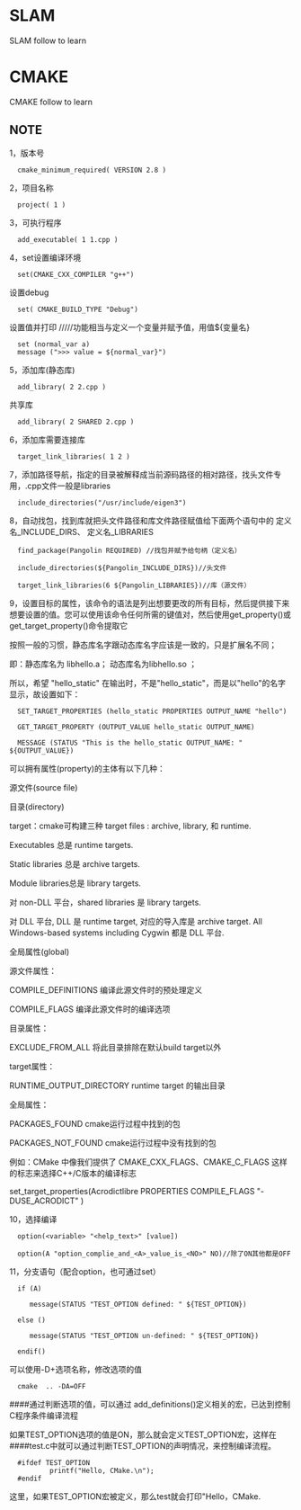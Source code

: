 # SLAM
SLAM follow to learn 

# CMAKE
CMAKE follow to learn
## NOTE
1，版本号

      cmake_minimum_required( VERSION 2.8 )

2，项目名称 

      project( 1 )

3，可执行程序

      add_executable( 1 1.cpp )

4，set设置编译环境

      set(CMAKE_CXX_COMPILER "g++")

   设置debug
   
      set( CMAKE_BUILD_TYPE "Debug")

   设置值并打印 /////功能相当与定义一个变量并赋予值，用值${变量名}
   
      set (normal_var a)
      message (">>> value = ${normal_var}")

5，添加库(静态库)

      add_library( 2 2.cpp ) 

共享库

      add_library( 2 SHARED 2.cpp ) 

6，添加库需要连接库

      target_link_libraries( 1 2 )

7，添加路径导航，指定的目录被解释成当前源码路径的相对路径，找头文件专用，.cpp文件一般是libraries

      include_directories("/usr/include/eigen3")

8，自动找包，找到库就把头文件路径和库文件路径赋值给下面两个语句中的  定义名_INCLUDE_DIRS、 定义名_LIBRARIES

      find_package(Pangolin REQUIRED) //找包并赋予给句柄（定义名）
                                               
      include_directories(${Pangolin_INCLUDE_DIRS})//头文件  

      target_link_libraries(6 ${Pangolin_LIBRARIES})//库（源文件）

9，设置目标的属性，该命令的语法是列出想要更改的所有目标，然后提供接下来想要设置的值。您可以使用该命令任何所需的键值对，然后使用get_property()或get_target_property()命令提取它

按照一般的习惯，静态库名字跟动态库名字应该是一致的，只是扩展名不同；
 
即：静态库名为 libhello.a； 动态库名为libhello.so ；
 
所以，希望 "hello_static" 在输出时，不是"hello_static"，而是以"hello"的名字显示，故设置如下：
 
      SET_TARGET_PROPERTIES (hello_static PROPERTIES OUTPUT_NAME "hello")
 
      GET_TARGET_PROPERTY (OUTPUT_VALUE hello_static OUTPUT_NAME)
 
      MESSAGE (STATUS "This is the hello_static OUTPUT_NAME: " ${OUTPUT_VALUE})

可以拥有属性(property)的主体有以下几种：

源文件(source file)

目录(directory)

target：cmake可构建三种 target files : archive, library, 和 runtime. 

Executables 总是 runtime targets. 

Static libraries 总是 archive targets. 

Module libraries总是 library targets. 

对 non-DLL 平台，shared libraries 是 library targets. 

对 DLL 平台, DLL 是 runtime target, 对应的导入库是 archive target. All Windows-based systems including Cygwin 都是 DLL 平台.

全局属性(global)

源文件属性：

COMPILE_DEFINITIONS 编译此源文件时的预处理定义

COMPILE_FLAGS 编译此源文件时的编译选项

目录属性：

EXCLUDE_FROM_ALL 将此目录排除在默认build target以外

target属性：

RUNTIME_OUTPUT_DIRECTORY runtime target 的输出目录

全局属性：

PACKAGES_FOUND cmake运行过程中找到的包

PACKAGES_NOT_FOUND cmake运行过程中没有找到的包

例如：CMake 中像我们提供了 CMAKE_CXX_FLAGS、CMAKE_C_FLAGS 这样的标志来选择C++/C版本的编译标志

set_target_properties(Acrodictlibre PROPERTIES COMPILE_FLAGS "-DUSE_ACRODICT" )

10，选择编译

      option(<variable> "<help_text>" [value])

      option(A "option_complie_and_<A>_value_is_<NO>" NO)//除了ON其他都是OFF
   
11，分支语句（配合option，也可通过set）

      if (A)
   
         message(STATUS "TEST_OPTION defined: " ${TEST_OPTION})
   
      else ()
   
         message(STATUS "TEST_OPTION un-defined: " ${TEST_OPTION})
   
      endif()
   
可以使用-D+选项名称，修改选项的值
   
      cmake  .. -DA=OFF
   
####通过判断选项的值，可以通过 add_definitions()定义相关的宏，已达到控制C程序条件编译流程   
   
如果TEST_OPTION选项的值是ON，那么就会定义TEST_OPTION宏，这样在####test.c中就可以通过判断TEST_OPTION的声明情况，来控制编译流程。

      #ifdef TEST_OPTION
              printf("Hello, CMake.\n");
      #endif

这里，如果TEST_OPTION宏被定义，那么test就会打印"Hello，CMake.
